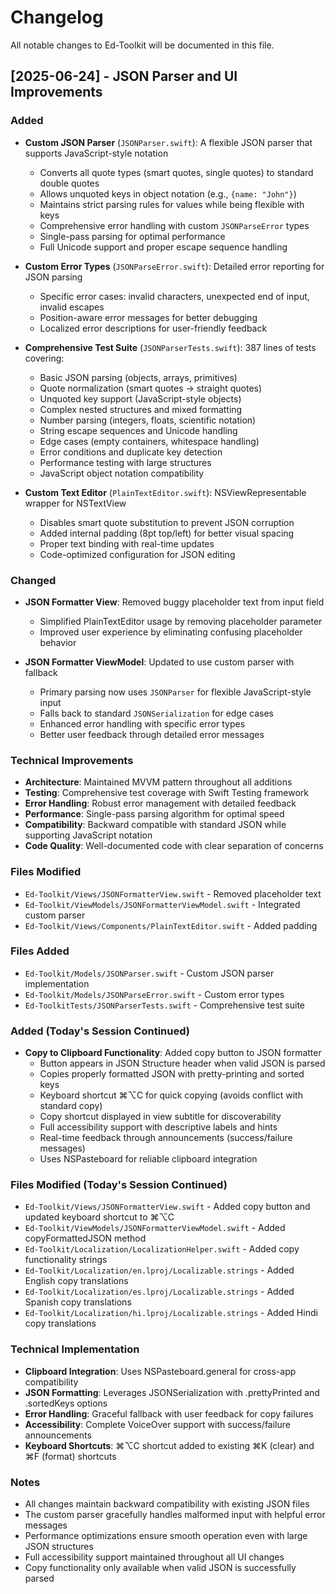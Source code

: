 # Changelog

All notable changes to Ed-Toolkit will be documented in this file.

## [2025-06-24] - JSON Parser and UI Improvements

### Added
- **Custom JSON Parser** (`JSONParser.swift`): A flexible JSON parser that supports JavaScript-style notation
  - Converts all quote types (smart quotes, single quotes) to standard double quotes
  - Allows unquoted keys in object notation (e.g., `{name: "John"}`)
  - Maintains strict parsing rules for values while being flexible with keys
  - Comprehensive error handling with custom `JSONParseError` types
  - Single-pass parsing for optimal performance
  - Full Unicode support and proper escape sequence handling

- **Custom Error Types** (`JSONParseError.swift`): Detailed error reporting for JSON parsing
  - Specific error cases: invalid characters, unexpected end of input, invalid escapes
  - Position-aware error messages for better debugging
  - Localized error descriptions for user-friendly feedback

- **Comprehensive Test Suite** (`JSONParserTests.swift`): 387 lines of tests covering:
  - Basic JSON parsing (objects, arrays, primitives)
  - Quote normalization (smart quotes → straight quotes)
  - Unquoted key support (JavaScript-style objects)
  - Complex nested structures and mixed formatting
  - Number parsing (integers, floats, scientific notation)
  - String escape sequences and Unicode handling
  - Edge cases (empty containers, whitespace handling)
  - Error conditions and duplicate key detection
  - Performance testing with large structures
  - JavaScript object notation compatibility

- **Custom Text Editor** (`PlainTextEditor.swift`): NSViewRepresentable wrapper for NSTextView
  - Disables smart quote substitution to prevent JSON corruption
  - Added internal padding (8pt top/left) for better visual spacing
  - Proper text binding with real-time updates
  - Code-optimized configuration for JSON editing

### Changed
- **JSON Formatter View**: Removed buggy placeholder text from input field
  - Simplified PlainTextEditor usage by removing placeholder parameter
  - Improved user experience by eliminating confusing placeholder behavior

- **JSON Formatter ViewModel**: Updated to use custom parser with fallback
  - Primary parsing now uses `JSONParser` for flexible JavaScript-style input
  - Falls back to standard `JSONSerialization` for edge cases
  - Enhanced error handling with specific error types
  - Better user feedback through detailed error messages

### Technical Improvements
- **Architecture**: Maintained MVVM pattern throughout all additions
- **Testing**: Comprehensive test coverage with Swift Testing framework
- **Error Handling**: Robust error management with detailed feedback
- **Performance**: Single-pass parsing algorithm for optimal speed
- **Compatibility**: Backward compatible with standard JSON while supporting JavaScript notation
- **Code Quality**: Well-documented code with clear separation of concerns

### Files Modified
- `Ed-Toolkit/Views/JSONFormatterView.swift` - Removed placeholder text
- `Ed-Toolkit/ViewModels/JSONFormatterViewModel.swift` - Integrated custom parser
- `Ed-Toolkit/Views/Components/PlainTextEditor.swift` - Added padding

### Files Added
- `Ed-Toolkit/Models/JSONParser.swift` - Custom JSON parser implementation
- `Ed-Toolkit/Models/JSONParseError.swift` - Custom error types
- `Ed-ToolkitTests/JSONParserTests.swift` - Comprehensive test suite

### Added (Today's Session Continued)
- **Copy to Clipboard Functionality**: Added copy button to JSON formatter
  - Button appears in JSON Structure header when valid JSON is parsed
  - Copies properly formatted JSON with pretty-printing and sorted keys
  - Keyboard shortcut ⌘⌥C for quick copying (avoids conflict with standard copy)
  - Copy shortcut displayed in view subtitle for discoverability
  - Full accessibility support with descriptive labels and hints
  - Real-time feedback through announcements (success/failure messages)
  - Uses NSPasteboard for reliable clipboard integration

### Files Modified (Today's Session Continued)
- `Ed-Toolkit/Views/JSONFormatterView.swift` - Added copy button and updated keyboard shortcut to ⌘⌥C
- `Ed-Toolkit/ViewModels/JSONFormatterViewModel.swift` - Added copyFormattedJSON method
- `Ed-Toolkit/Localization/LocalizationHelper.swift` - Added copy functionality strings
- `Ed-Toolkit/Localization/en.lproj/Localizable.strings` - Added English copy translations
- `Ed-Toolkit/Localization/es.lproj/Localizable.strings` - Added Spanish copy translations
- `Ed-Toolkit/Localization/hi.lproj/Localizable.strings` - Added Hindi copy translations

### Technical Implementation
- **Clipboard Integration**: Uses NSPasteboard.general for cross-app compatibility
- **JSON Formatting**: Leverages JSONSerialization with .prettyPrinted and .sortedKeys options
- **Error Handling**: Graceful fallback with user feedback for copy failures
- **Accessibility**: Complete VoiceOver support with success/failure announcements
- **Keyboard Shortcuts**: ⌘⌥C shortcut added to existing ⌘K (clear) and ⌘F (format) shortcuts

### Notes
- All changes maintain backward compatibility with existing JSON files
- The custom parser gracefully handles malformed input with helpful error messages
- Performance optimizations ensure smooth operation even with large JSON structures
- Full accessibility support maintained throughout all UI changes
- Copy functionality only available when valid JSON is successfully parsed